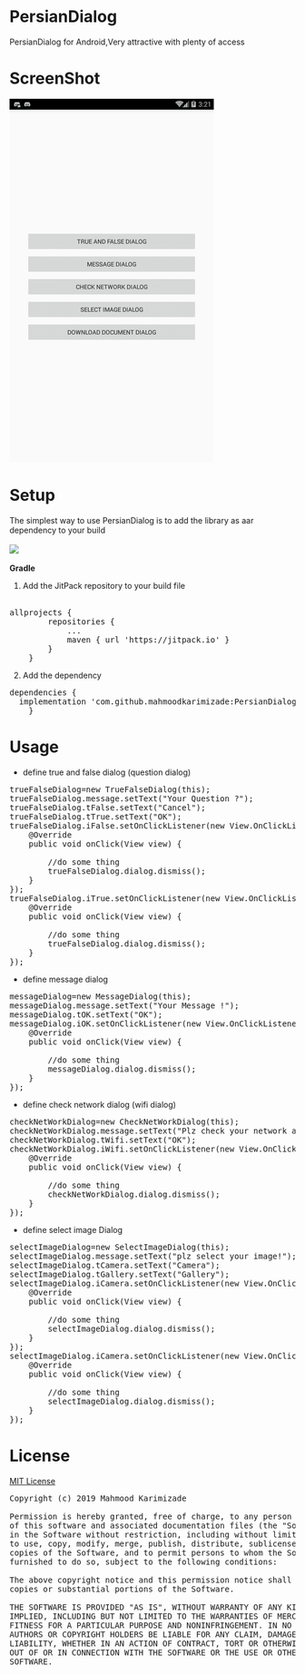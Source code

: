 # PersianDialog
PersianDialog for Android,Very attractive with plenty of access

# ScreenShot
![](PersianDialog.gif)

# Setup
The simplest way to use PersianDialog is to add the library as aar dependency to your build <br /> <br />
[![](https://jitpack.io/v/mahmoodkarimizade/PersianDialog.svg)](https://jitpack.io/#mahmoodkarimizade/PersianDialog)

**Gradle**
1. Add the JitPack repository to your build file <br /> <br />
<pre>allprojects {
		repositories {
			...
			maven { url 'https://jitpack.io' }
		}
	}</pre>
2. Add the dependency <br />
<pre>dependencies {
  implementation 'com.github.mahmoodkarimizade:PersianDialog:1.0.0'
	}</pre>
  
# Usage
- define true and false dialog (question dialog)
<pre>
trueFalseDialog=new TrueFalseDialog(this);
trueFalseDialog.message.setText("Your Question ?");
trueFalseDialog.tFalse.setText("Cancel");
trueFalseDialog.tTrue.setText("OK");
trueFalseDialog.iFalse.setOnClickListener(new View.OnClickListener() {
    @Override
    public void onClick(View view) {

        //do some thing
        trueFalseDialog.dialog.dismiss();
    }
});
trueFalseDialog.iTrue.setOnClickListener(new View.OnClickListener() {
    @Override
    public void onClick(View view) {

        //do some thing
        trueFalseDialog.dialog.dismiss();
    }
});
</pre>

- define message dialog
<pre>
messageDialog=new MessageDialog(this);
messageDialog.message.setText("Your Message !");
messageDialog.tOK.setText("OK");
messageDialog.iOK.setOnClickListener(new View.OnClickListener() {
    @Override
    public void onClick(View view) {

        //do some thing
        messageDialog.dialog.dismiss();
    }
});
</pre>

- define check network dialog (wifi dialog)
<pre>
checkNetWorkDialog=new CheckNetWorkDialog(this);
checkNetWorkDialog.message.setText("Plz check your network and try again!");
checkNetWorkDialog.tWifi.setText("OK");
checkNetWorkDialog.iWifi.setOnClickListener(new View.OnClickListener() {
    @Override
    public void onClick(View view) {

        //do some thing
        checkNetWorkDialog.dialog.dismiss();
    }
});
</pre>

- define select image Dialog
<pre>
selectImageDialog=new SelectImageDialog(this);
selectImageDialog.message.setText("plz select your image!");
selectImageDialog.tCamera.setText("Camera");
selectImageDialog.tGallery.setText("Gallery");
selectImageDialog.iCamera.setOnClickListener(new View.OnClickListener() {
    @Override
    public void onClick(View view) {

        //do some thing
        selectImageDialog.dialog.dismiss();
    }
});
selectImageDialog.iCamera.setOnClickListener(new View.OnClickListener() {
    @Override
    public void onClick(View view) {

        //do some thing
        selectImageDialog.dialog.dismiss();
    }
});
</pre>

# License
[MIT License](License.txt)
<pre>
Copyright (c) 2019 Mahmood Karimizade

Permission is hereby granted, free of charge, to any person obtaining a copy
of this software and associated documentation files (the "Software"), to deal
in the Software without restriction, including without limitation the rights
to use, copy, modify, merge, publish, distribute, sublicense, and/or sell
copies of the Software, and to permit persons to whom the Software is
furnished to do so, subject to the following conditions:

The above copyright notice and this permission notice shall be included in all
copies or substantial portions of the Software.

THE SOFTWARE IS PROVIDED "AS IS", WITHOUT WARRANTY OF ANY KIND, EXPRESS OR
IMPLIED, INCLUDING BUT NOT LIMITED TO THE WARRANTIES OF MERCHANTABILITY,
FITNESS FOR A PARTICULAR PURPOSE AND NONINFRINGEMENT. IN NO EVENT SHALL THE
AUTHORS OR COPYRIGHT HOLDERS BE LIABLE FOR ANY CLAIM, DAMAGES OR OTHER
LIABILITY, WHETHER IN AN ACTION OF CONTRACT, TORT OR OTHERWISE, ARISING FROM,
OUT OF OR IN CONNECTION WITH THE SOFTWARE OR THE USE OR OTHER DEALINGS IN THE
SOFTWARE.
</pre>

